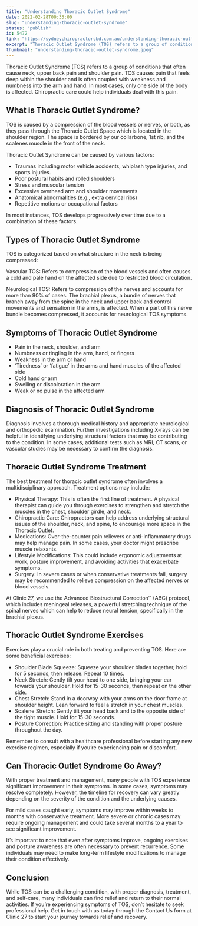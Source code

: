 ```yaml
---
title: "Understanding Thoracic Outlet Syndrome"
date: 2022-02-28T00:33:00
slug: "understanding-thoracic-outlet-syndrome"
status: "publish"
id: 5472
link: "https://sydneychiropractorcbd.com.au/understanding-thoracic-outlet-syndrome/"
excerpt: "Thoracic Outlet Syndrome (TOS) refers to a group of conditions that often cause neck, upper back pain and shoulder pain. TOS causes pain that feels deep within the shoulder and is often coupled with weakness and numbness into the arm and hand. In most cases, only one side of the body is affected. Chiropractic care […]"
thumbnail: "understanding-thoracic-outlet-syndrome.jpeg"
---
```


Thoracic Outlet Syndrome (TOS) refers to a group of conditions that often cause neck, upper back pain and shoulder pain. TOS causes pain that feels deep within the shoulder and is often coupled with weakness and numbness into the arm and hand. In most cases, only one side of the body is affected. Chiropractic care could help individuals deal with this pain.

## What is Thoracic Outlet Syndrome?

TOS is caused by a compression of the blood vessels or nerves, or both, as they pass through the Thoracic Outlet Space which is located in the shoulder region. The space is bordered by our collarbone, 1st rib, and the scalenes muscle in the front of the neck.

Thoracic Outlet Syndrome can be caused by various factors:

- Traumas including motor vehicle accidents, whiplash type injuries, and sports injuries.
- Poor postural habits and rolled shoulders
- Stress and muscular tension
- Excessive overhead arm and shoulder movements
- Anatomical abnormalities (e.g., extra cervical ribs)
- Repetitive motions or occupational factors

In most instances, TOS develops progressively over time due to a combination of these factors.

## Types of Thoracic Outlet Syndrome

TOS is categorized based on what structure in the neck is being compressed:

Vascular TOS: Refers to compression of the blood vessels and often causes a cold and pale hand on the affected side due to restricted blood circulation.

Neurological TOS: Refers to compression of the nerves and accounts for more than 90% of cases. The brachial plexus, a bundle of nerves that branch away from the spine in the neck and upper back and control movements and sensation in the arms, is affected. When a part of this nerve bundle becomes compressed, it accounts for neurological TOS symptoms.

## Symptoms of Thoracic Outlet Syndrome

- Pain in the neck, shoulder, and arm
- Numbness or tingling in the arm, hand, or fingers
- Weakness in the arm or hand
- ‘Tiredness’ or ‘fatigue’ in the arms and hand muscles of the affected side
- Cold hand or arm
- Swelling or discoloration in the arm
- Weak or no pulse in the affected arm

## Diagnosis of Thoracic Outlet Syndrome

Diagnosis involves a thorough medical history and appropriate neurological and orthopedic examination. Further investigations including X-rays can be helpful in identifying underlying structural factors that may be contributing to the condition. In some cases, additional tests such as MRI, CT scans, or vascular studies may be necessary to confirm the diagnosis.

## Thoracic Outlet Syndrome Treatment

The best treatment for thoracic outlet syndrome often involves a multidisciplinary approach. Treatment options may include:

- Physical Therapy: This is often the first line of treatment. A physical therapist can guide you through exercises to strengthen and stretch the muscles in the chest, shoulder girdle, and neck.
- Chiropractic Care: Chiropractors can help address underlying structural issues of the shoulder, neck, and spine, to encourage more space in the Thoracic Outlet.
- Medications: Over-the-counter pain relievers or anti-inflammatory drugs may help manage pain. In some cases, your doctor might prescribe muscle relaxants.
- Lifestyle Modifications: This could include ergonomic adjustments at work, posture improvement, and avoiding activities that exacerbate symptoms.
- Surgery: In severe cases or when conservative treatments fail, surgery may be recommended to relieve compression on the affected nerves or blood vessels.

At Clinic 27, we use the Advanced Biostructural Correction™ (ABC) protocol, which includes meningeal releases, a powerful stretching technique of the spinal nerves which can help to reduce neural tension, specifically in the brachial plexus.

## Thoracic Outlet Syndrome Exercises

Exercises play a crucial role in both treating and preventing TOS. Here are some beneficial exercises:

- Shoulder Blade Squeeze: Squeeze your shoulder blades together, hold for 5 seconds, then release. Repeat 10 times.
- Neck Stretch: Gently tilt your head to one side, bringing your ear towards your shoulder. Hold for 15-30 seconds, then repeat on the other side.
- Chest Stretch: Stand in a doorway with your arms on the door frame at shoulder height. Lean forward to feel a stretch in your chest muscles.
- Scalene Stretch: Gently tilt your head back and to the opposite side of the tight muscle. Hold for 15-30 seconds.
- Posture Correction: Practice sitting and standing with proper posture throughout the day.

Remember to consult with a healthcare professional before starting any new exercise regimen, especially if you’re experiencing pain or discomfort.

## Can Thoracic Outlet Syndrome Go Away?

With proper treatment and management, many people with TOS experience significant improvement in their symptoms. In some cases, symptoms may resolve completely. However, the timeline for recovery can vary greatly depending on the severity of the condition and the underlying causes.

For mild cases caught early, symptoms may improve within weeks to months with conservative treatment. More severe or chronic cases may require ongoing management and could take several months to a year to see significant improvement.

It’s important to note that even after symptoms improve, ongoing exercises and posture awareness are often necessary to prevent recurrence. Some individuals may need to make long-term lifestyle modifications to manage their condition effectively.

## Conclusion

While TOS can be a challenging condition, with proper diagnosis, treatment, and self-care, many individuals can find relief and return to their normal activities. If you’re experiencing symptoms of TOS, don’t hesitate to seek professional help. Get in touch with us today through the Contact Us form at Clinic 27 to start your journey towards relief and recovery.
